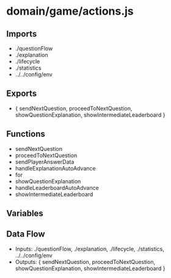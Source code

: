 # domain/game/actions.js

## Imports
- ./questionFlow
- ./explanation
- ./lifecycle
- ./statistics
- ../../config/env

## Exports
- {
  sendNextQuestion,
  proceedToNextQuestion,
  showQuestionExplanation,
  showIntermediateLeaderboard
}

## Functions
- sendNextQuestion
- proceedToNextQuestion
- sendPlayerAnswerData
- handleExplanationAutoAdvance
- for
- showQuestionExplanation
- handleLeaderboardAutoAdvance
- showIntermediateLeaderboard

## Variables

## Data Flow
- Inputs: ./questionFlow, ./explanation, ./lifecycle, ./statistics, ../../config/env
- Outputs: {
  sendNextQuestion,
  proceedToNextQuestion,
  showQuestionExplanation,
  showIntermediateLeaderboard
}